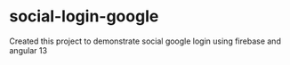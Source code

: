 # social-login-google
Created this project to demonstrate social google login using firebase and angular 13

